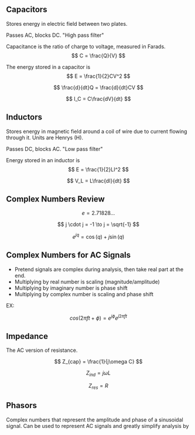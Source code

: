 ## Capacitors

Stores energy in electric field between two plates.

Passes AC, blocks DC. "High pass filter"

Capacitance is the ratio of charge to voltage, measured in Farads.
$$
C = \frac{Q}{V}
$$

The energy stored in a capacitor is
$$
E = \frac{1}{2}CV^2
$$

$$
\frac{d}{dt}Q = \frac{d}{dt}CV
$$

$$
I_C = C\frac{dV}{dt}
$$

## Inductors

Stores energy in magnetic field around a coil of wire due to current flowing through it. Units are Henrys (H).

Passes DC, blocks AC. "Low pass filter"

Energy stored in an inductor is
$$
E = \frac{1}{2}LI^2
$$

$$
V_L = L\frac{dI}{dt}
$$


## Complex Numbers Review

$$e = 2.71828...$$

$$
j \cdot j = -1 \to j = \sqrt{-1}
$$

$$
e^{jq} = \cos(q) + j\sin(q)
$$

## Complex Numbers for AC Signals

- Pretend signals are complex during analysis, then take real part at the end.
- Multiplying by real number is scaling (magnitude/amplitude)
- Multiplying by imaginary number is phase shift
- Multiplying by complex number is scaling and phase shift

EX:

$$
cos(2\pi ft + \phi) = e^{j\phi}e^{j2\pi ft}
$$

## Impedance

The AC version of resistance.

$$
Z_{cap} = \frac{1}{j\omega C}
$$

$$
Z_{ind} = j\omega L
$$

$$
Z_{res} = R
$$


## Phasors

Complex numbers that represent the amplitude and phase of a sinusoidal signal. Can be used to represent AC signals and greatly simplify analysis by 
